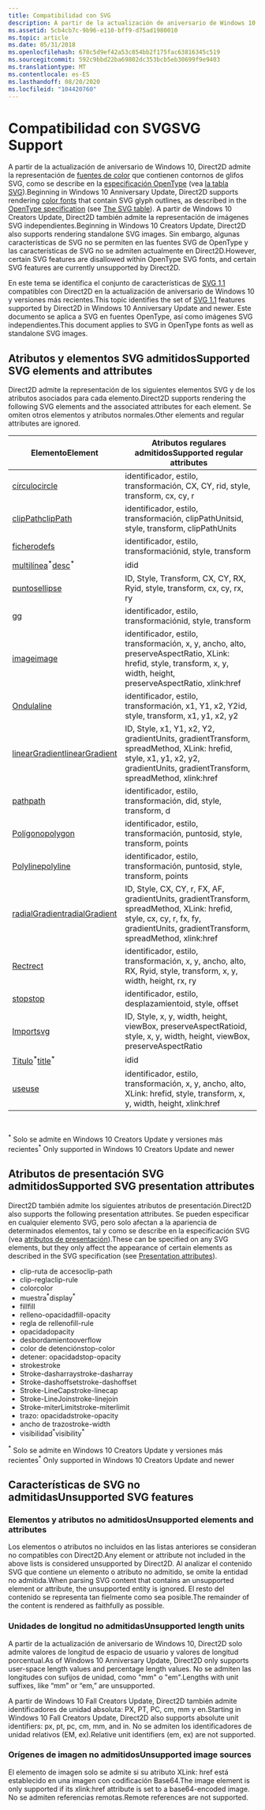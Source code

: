 ```yaml
---
title: Compatibilidad con SVG
description: A partir de la actualización de aniversario de Windows 10, Direct2D admite la representación de fuentes de color que contienen contornos de glifos SVG, como se describe en la especificación OpenType (vea la tabla ' SVG ').
ms.assetid: 5cb4cb7c-9b96-e110-bff9-d75ad1980010
ms.topic: article
ms.date: 05/31/2018
ms.openlocfilehash: 678c5d9ef42a53c854bb2f175fac63816345c519
ms.sourcegitcommit: 592c9bbd22ba69802dc353bcb5eb30699f9e9403
ms.translationtype: MT
ms.contentlocale: es-ES
ms.lasthandoff: 08/20/2020
ms.locfileid: "104420760"
---
```

# <a name="svg-support"></a><span data-ttu-id="2814a-103">Compatibilidad con SVG</span><span class="sxs-lookup"><span data-stu-id="2814a-103">SVG Support</span></span>

<span data-ttu-id="2814a-104">A partir de la actualización de aniversario de Windows 10, Direct2D admite la representación de [fuentes de color](../directwrite/color-fonts.md) que contienen contornos de glifos SVG, como se describe en la [especificación OpenType](/typography/opentype/spec/) (vea [la tabla SVG](/typography/opentype/spec/svg)).</span><span class="sxs-lookup"><span data-stu-id="2814a-104">Beginning in Windows 10 Anniversary Update, Direct2D supports rendering [color fonts](../directwrite/color-fonts.md) that contain SVG glyph outlines, as described in the [OpenType specification](/typography/opentype/spec/) (see [The SVG table](/typography/opentype/spec/svg)).</span></span> <span data-ttu-id="2814a-105">A partir de Windows 10 Creators Update, Direct2D también admite la representación de imágenes SVG independientes.</span><span class="sxs-lookup"><span data-stu-id="2814a-105">Beginning in Windows 10 Creators Update, Direct2D also supports rendering standalone SVG images.</span></span> <span data-ttu-id="2814a-106">Sin embargo, algunas características de SVG no se permiten en las fuentes SVG de OpenType y las características de SVG no se admiten actualmente en Direct2D.</span><span class="sxs-lookup"><span data-stu-id="2814a-106">However, certain SVG features are disallowed within OpenType SVG fonts, and certain SVG features are currently unsupported by Direct2D.</span></span>  

<span data-ttu-id="2814a-107">En este tema se identifica el conjunto de características de [SVG 1,1](https://www.w3.org/TR/SVG11/) compatibles con Direct2D en la actualización de aniversario de Windows 10 y versiones más recientes.</span><span class="sxs-lookup"><span data-stu-id="2814a-107">This topic identifies the set of [SVG 1.1](https://www.w3.org/TR/SVG11/) features supported by Direct2D in Windows 10 Anniversary Update and newer.</span></span> <span data-ttu-id="2814a-108">Este documento se aplica a SVG en fuentes OpenType, así como imágenes SVG independientes.</span><span class="sxs-lookup"><span data-stu-id="2814a-108">This document applies to SVG in OpenType fonts as well as standalone SVG images.</span></span>

## <a name="supported-svg-elements-and-attributes"></a><span data-ttu-id="2814a-109">Atributos y elementos SVG admitidos</span><span class="sxs-lookup"><span data-stu-id="2814a-109">Supported SVG elements and attributes</span></span>

<span data-ttu-id="2814a-110">Direct2D admite la representación de los siguientes elementos SVG y de los atributos asociados para cada elemento.</span><span class="sxs-lookup"><span data-stu-id="2814a-110">Direct2D supports rendering the following SVG elements and the associated attributes for each element.</span></span> <span data-ttu-id="2814a-111">Se omiten otros elementos y atributos normales.</span><span class="sxs-lookup"><span data-stu-id="2814a-111">Other elements and regular attributes are ignored.</span></span>



| <span data-ttu-id="2814a-112">Elemento</span><span class="sxs-lookup"><span data-stu-id="2814a-112">Element</span></span>                                                                                  | <span data-ttu-id="2814a-113">Atributos regulares admitidos</span><span class="sxs-lookup"><span data-stu-id="2814a-113">Supported regular attributes</span></span>                                                             |
|------------------------------------------------------------------------------------------|------------------------------------------------------------------------------------------|
| [<span data-ttu-id="2814a-114">círculo</span><span class="sxs-lookup"><span data-stu-id="2814a-114">circle</span></span>](https://www.w3.org/TR/SVG11/shapes.mdl#circleelement)                           | <span data-ttu-id="2814a-115">identificador, estilo, transformación, CX, CY, r</span><span class="sxs-lookup"><span data-stu-id="2814a-115">id, style, transform, cx, cy, r</span></span>                                                          |
| [<span data-ttu-id="2814a-116">clipPath</span><span class="sxs-lookup"><span data-stu-id="2814a-116">clipPath</span></span>](https://www.w3.org/TR/SVG11/masking.mdl#clippathelement)                      | <span data-ttu-id="2814a-117">identificador, estilo, transformación, clipPathUnits</span><span class="sxs-lookup"><span data-stu-id="2814a-117">id, style, transform, clipPathUnits</span></span>                                                      |
| [<span data-ttu-id="2814a-118">fichero</span><span class="sxs-lookup"><span data-stu-id="2814a-118">defs</span></span>](https://www.w3.org/TR/SVG11/struct.mdl#defselement)                               | <span data-ttu-id="2814a-119">identificador, estilo, transformación</span><span class="sxs-lookup"><span data-stu-id="2814a-119">id, style, transform</span></span>                                                                     |
| <span data-ttu-id="2814a-120">[multilínea](https://www.w3.org/TR/SVG11/struct.mdl#descriptionandtitleelements)<sup>\*</sup></span><span class="sxs-lookup"><span data-stu-id="2814a-120">[desc](https://www.w3.org/TR/SVG11/struct.mdl#descriptionandtitleelements)<sup>\*</sup></span></span>  | <span data-ttu-id="2814a-121">id</span><span class="sxs-lookup"><span data-stu-id="2814a-121">id</span></span>                                                                                       |
| [<span data-ttu-id="2814a-122">puntos</span><span class="sxs-lookup"><span data-stu-id="2814a-122">ellipse</span></span>](https://www.w3.org/TR/SVG11/shapes.mdl#ellipseelement)                         | <span data-ttu-id="2814a-123">ID, Style, Transform, CX, CY, RX, Ry</span><span class="sxs-lookup"><span data-stu-id="2814a-123">id, style, transform, cx, cy, rx, ry</span></span>                                                     |
| [<span data-ttu-id="2814a-124">g</span><span class="sxs-lookup"><span data-stu-id="2814a-124">g</span></span>](https://www.w3.org/TR/SVG11/struct.mdl#gelement)                                     | <span data-ttu-id="2814a-125">identificador, estilo, transformación</span><span class="sxs-lookup"><span data-stu-id="2814a-125">id, style, transform</span></span>                                                                     |
| [<span data-ttu-id="2814a-126">image</span><span class="sxs-lookup"><span data-stu-id="2814a-126">image</span></span>](https://www.w3.org/TR/SVG11/struct.mdl#imageelement)                             | <span data-ttu-id="2814a-127">identificador, estilo, transformación, x, y, ancho, alto, preserveAspectRatio, XLink: href</span><span class="sxs-lookup"><span data-stu-id="2814a-127">id, style, transform, x, y, width, height, preserveAspectRatio, xlink:href</span></span>               |
| [<span data-ttu-id="2814a-128">Ondula</span><span class="sxs-lookup"><span data-stu-id="2814a-128">line</span></span>](https://www.w3.org/TR/SVG11/shapes.mdl#lineelement)                               | <span data-ttu-id="2814a-129">identificador, estilo, transformación, x1, Y1, x2, Y2</span><span class="sxs-lookup"><span data-stu-id="2814a-129">id, style, transform, x1, y1, x2, y2</span></span>                                                     |
| [<span data-ttu-id="2814a-130">linearGradient</span><span class="sxs-lookup"><span data-stu-id="2814a-130">linearGradient</span></span>](https://www.w3.org/TR/SVG11/pservers.mdl#lineargradientelement)         | <span data-ttu-id="2814a-131">ID, Style, x1, Y1, x2, Y2, gradientUnits, gradientTransform, spreadMethod, XLink: href</span><span class="sxs-lookup"><span data-stu-id="2814a-131">id, style, x1, y1, x2, y2, gradientUnits, gradientTransform, spreadMethod, xlink:href</span></span>    |
| [<span data-ttu-id="2814a-132">path</span><span class="sxs-lookup"><span data-stu-id="2814a-132">path</span></span>](https://www.w3.org/TR/SVG11/paths.mdl#pathelement)                                | <span data-ttu-id="2814a-133">identificador, estilo, transformación, d</span><span class="sxs-lookup"><span data-stu-id="2814a-133">id, style, transform, d</span></span>                                                                  |
| [<span data-ttu-id="2814a-134">Polígono</span><span class="sxs-lookup"><span data-stu-id="2814a-134">polygon</span></span>](https://www.w3.org/TR/SVG11/shapes.mdl#polygonelement)                         | <span data-ttu-id="2814a-135">identificador, estilo, transformación, puntos</span><span class="sxs-lookup"><span data-stu-id="2814a-135">id, style, transform, points</span></span>                                                             |
| [<span data-ttu-id="2814a-136">Polyline</span><span class="sxs-lookup"><span data-stu-id="2814a-136">polyline</span></span>](https://www.w3.org/TR/SVG11/shapes.mdl#polylineelement)                       | <span data-ttu-id="2814a-137">identificador, estilo, transformación, puntos</span><span class="sxs-lookup"><span data-stu-id="2814a-137">id, style, transform, points</span></span>                                                             |
| [<span data-ttu-id="2814a-138">radialGradient</span><span class="sxs-lookup"><span data-stu-id="2814a-138">radialGradient</span></span>](https://www.w3.org/TR/SVG11/pservers.mdl#radialgradientelement)         | <span data-ttu-id="2814a-139">ID, Style, CX, CY, r, FX, AF, gradientUnits, gradientTransform, spreadMethod, XLink: href</span><span class="sxs-lookup"><span data-stu-id="2814a-139">id, style, cx, cy, r, fx, fy, gradientUnits, gradientTransform, spreadMethod, xlink:href</span></span> |
| [<span data-ttu-id="2814a-140">Rect</span><span class="sxs-lookup"><span data-stu-id="2814a-140">rect</span></span>](https://www.w3.org/TR/SVG11/shapes.mdl#rectelement)                               | <span data-ttu-id="2814a-141">identificador, estilo, transformación, x, y, ancho, alto, RX, Ry</span><span class="sxs-lookup"><span data-stu-id="2814a-141">id, style, transform, x, y, width, height, rx, ry</span></span>                                        |
| [<span data-ttu-id="2814a-142">stop</span><span class="sxs-lookup"><span data-stu-id="2814a-142">stop</span></span>](https://www.w3.org/TR/SVG11/pservers.mdl#stopelement)                             | <span data-ttu-id="2814a-143">identificador, estilo, desplazamiento</span><span class="sxs-lookup"><span data-stu-id="2814a-143">id, style, offset</span></span>                                                                        |
| [<span data-ttu-id="2814a-144">Import</span><span class="sxs-lookup"><span data-stu-id="2814a-144">svg</span></span>](https://www.w3.org/TR/SVG11/struct.mdl#svgelement)                                 | <span data-ttu-id="2814a-145">ID, Style, x, y, width, height, viewBox, preserveAspectRatio</span><span class="sxs-lookup"><span data-stu-id="2814a-145">id, style, x, y, width, height, viewBox, preserveAspectRatio</span></span>                             |
| <span data-ttu-id="2814a-146">[Titulo](https://www.w3.org/TR/SVG11/struct.mdl#descriptionandtitleelements)<sup>\*</sup></span><span class="sxs-lookup"><span data-stu-id="2814a-146">[title](https://www.w3.org/TR/SVG11/struct.mdl#descriptionandtitleelements)<sup>\*</sup></span></span> | <span data-ttu-id="2814a-147">id</span><span class="sxs-lookup"><span data-stu-id="2814a-147">id</span></span>                                                                                       |
| [<span data-ttu-id="2814a-148">use</span><span class="sxs-lookup"><span data-stu-id="2814a-148">use</span></span>](https://www.w3.org/TR/SVG11/struct.mdl#useelement)                                 | <span data-ttu-id="2814a-149">identificador, estilo, transformación, x, y, ancho, alto, XLink: href</span><span class="sxs-lookup"><span data-stu-id="2814a-149">id, style, transform, x, y, width, height, xlink:href</span></span>                                    |



 

<span data-ttu-id="2814a-150"><sup>\*</sup> Solo se admite en Windows 10 Creators Update y versiones más recientes</span><span class="sxs-lookup"><span data-stu-id="2814a-150"><sup>\*</sup> Only supported in Windows 10 Creators Update and newer</span></span>

## <a name="supported-svg-presentation-attributes"></a><span data-ttu-id="2814a-151">Atributos de presentación SVG admitidos</span><span class="sxs-lookup"><span data-stu-id="2814a-151">Supported SVG presentation attributes</span></span>

<span data-ttu-id="2814a-152">Direct2D también admite los siguientes atributos de presentación.</span><span class="sxs-lookup"><span data-stu-id="2814a-152">Direct2D also supports the following presentation attributes.</span></span> <span data-ttu-id="2814a-153">Se pueden especificar en cualquier elemento SVG, pero solo afectan a la apariencia de determinados elementos, tal y como se describe en la especificación SVG (vea [atributos de presentación](https://www.w3.org/TR/SVG11/attindex.mdl#presentationattributes)).</span><span class="sxs-lookup"><span data-stu-id="2814a-153">These can be specified on any SVG elements, but they only affect the appearance of certain elements as described in the SVG specification (see [Presentation attributes](https://www.w3.org/TR/SVG11/attindex.mdl#presentationattributes)).</span></span>

-   <span data-ttu-id="2814a-154">clip-ruta de acceso</span><span class="sxs-lookup"><span data-stu-id="2814a-154">clip-path</span></span>
-   <span data-ttu-id="2814a-155">clip-regla</span><span class="sxs-lookup"><span data-stu-id="2814a-155">clip-rule</span></span>
-   <span data-ttu-id="2814a-156">color</span><span class="sxs-lookup"><span data-stu-id="2814a-156">color</span></span>
-   <span data-ttu-id="2814a-157">muestra<sup>\*</sup></span><span class="sxs-lookup"><span data-stu-id="2814a-157">display<sup>\*</sup></span></span>
-   <span data-ttu-id="2814a-158">fill</span><span class="sxs-lookup"><span data-stu-id="2814a-158">fill</span></span>
-   <span data-ttu-id="2814a-159">relleno-opacidad</span><span class="sxs-lookup"><span data-stu-id="2814a-159">fill-opacity</span></span>
-   <span data-ttu-id="2814a-160">regla de relleno</span><span class="sxs-lookup"><span data-stu-id="2814a-160">fill-rule</span></span>
-   <span data-ttu-id="2814a-161">opacidad</span><span class="sxs-lookup"><span data-stu-id="2814a-161">opacity</span></span>
-   <span data-ttu-id="2814a-162">desbordamiento</span><span class="sxs-lookup"><span data-stu-id="2814a-162">overflow</span></span>
-   <span data-ttu-id="2814a-163">color de detención</span><span class="sxs-lookup"><span data-stu-id="2814a-163">stop-color</span></span>
-   <span data-ttu-id="2814a-164">detener: opacidad</span><span class="sxs-lookup"><span data-stu-id="2814a-164">stop-opacity</span></span>
-   <span data-ttu-id="2814a-165">stroke</span><span class="sxs-lookup"><span data-stu-id="2814a-165">stroke</span></span>
-   <span data-ttu-id="2814a-166">Stroke-dasharray</span><span class="sxs-lookup"><span data-stu-id="2814a-166">stroke-dasharray</span></span>
-   <span data-ttu-id="2814a-167">Stroke-dashoffset</span><span class="sxs-lookup"><span data-stu-id="2814a-167">stroke-dashoffset</span></span>
-   <span data-ttu-id="2814a-168">Stroke-LineCap</span><span class="sxs-lookup"><span data-stu-id="2814a-168">stroke-linecap</span></span>
-   <span data-ttu-id="2814a-169">Stroke-LineJoin</span><span class="sxs-lookup"><span data-stu-id="2814a-169">stroke-linejoin</span></span>
-   <span data-ttu-id="2814a-170">Stroke-miterLimit</span><span class="sxs-lookup"><span data-stu-id="2814a-170">stroke-miterlimit</span></span>
-   <span data-ttu-id="2814a-171">trazo: opacidad</span><span class="sxs-lookup"><span data-stu-id="2814a-171">stroke-opacity</span></span>
-   <span data-ttu-id="2814a-172">ancho de trazo</span><span class="sxs-lookup"><span data-stu-id="2814a-172">stroke-width</span></span>
-   <span data-ttu-id="2814a-173">visibilidad<sup>\*</sup></span><span class="sxs-lookup"><span data-stu-id="2814a-173">visibility<sup>\*</sup></span></span>

<span data-ttu-id="2814a-174"><sup>\*</sup> Solo se admite en Windows 10 Creators Update y versiones más recientes</span><span class="sxs-lookup"><span data-stu-id="2814a-174"><sup>\*</sup> Only supported in Windows 10 Creators Update and newer</span></span>

## <a name="unsupported-svg-features"></a><span data-ttu-id="2814a-175">Características de SVG no admitidas</span><span class="sxs-lookup"><span data-stu-id="2814a-175">Unsupported SVG features</span></span>

### <a name="unsupported-elements-and-attributes"></a><span data-ttu-id="2814a-176">Elementos y atributos no admitidos</span><span class="sxs-lookup"><span data-stu-id="2814a-176">Unsupported elements and attributes</span></span>

<span data-ttu-id="2814a-177">Los elementos o atributos no incluidos en las listas anteriores se consideran no compatibles con Direct2D.</span><span class="sxs-lookup"><span data-stu-id="2814a-177">Any element or attribute not included in the above lists is considered unsupported by Direct2D.</span></span> <span data-ttu-id="2814a-178">Al analizar el contenido SVG que contiene un elemento o atributo no admitido, se omite la entidad no admitida.</span><span class="sxs-lookup"><span data-stu-id="2814a-178">When parsing SVG content that contains an unsupported element or attribute, the unsupported entity is ignored.</span></span> <span data-ttu-id="2814a-179">El resto del contenido se representa tan fielmente como sea posible.</span><span class="sxs-lookup"><span data-stu-id="2814a-179">The remainder of the content is rendered as faithfully as possible.</span></span>

### <a name="unsupported-length-units"></a><span data-ttu-id="2814a-180">Unidades de longitud no admitidas</span><span class="sxs-lookup"><span data-stu-id="2814a-180">Unsupported length units</span></span>

<span data-ttu-id="2814a-181">A partir de la actualización de aniversario de Windows 10, Direct2D solo admite valores de longitud de espacio de usuario y valores de longitud porcentual.</span><span class="sxs-lookup"><span data-stu-id="2814a-181">As of Windows 10 Anniversary Update, Direct2D only supports user-space length values and percentage length values.</span></span> <span data-ttu-id="2814a-182">No se admiten las longitudes con sufijos de unidad, como "mm" o "em".</span><span class="sxs-lookup"><span data-stu-id="2814a-182">Lengths with unit suffixes, like “mm” or “em,” are unsupported.</span></span>

<span data-ttu-id="2814a-183">A partir de Windows 10 Fall Creators Update, Direct2D también admite identificadores de unidad absoluta: PX, PT, PC, cm, mm y en.</span><span class="sxs-lookup"><span data-stu-id="2814a-183">Starting in Windows 10 Fall Creators Update, Direct2D also supports absolute unit identifiers: px, pt, pc, cm, mm, and in.</span></span> <span data-ttu-id="2814a-184">No se admiten los identificadores de unidad relativos (EM, ex).</span><span class="sxs-lookup"><span data-stu-id="2814a-184">Relative unit identifiers (em, ex) are not supported.</span></span>

### <a name="unsupported-image-sources"></a><span data-ttu-id="2814a-185">Orígenes de imagen no admitidos</span><span class="sxs-lookup"><span data-stu-id="2814a-185">Unsupported image sources</span></span>

<span data-ttu-id="2814a-186">El elemento de imagen solo se admite si su atributo XLink: href está establecido en una imagen con codificación Base64.</span><span class="sxs-lookup"><span data-stu-id="2814a-186">The image element is only supported if its xlink:href attribute is set to a base64-encoded image.</span></span> <span data-ttu-id="2814a-187">No se admiten referencias remotas.</span><span class="sxs-lookup"><span data-stu-id="2814a-187">Remote references are not supported.</span></span>

 

 